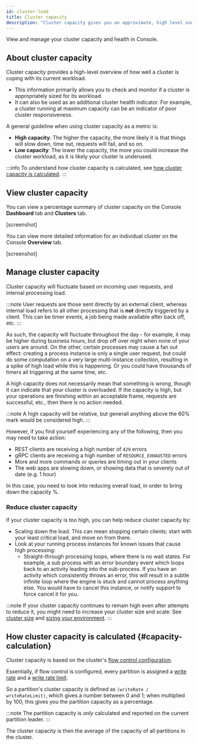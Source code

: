 ```yaml
---
id: cluster-load
title: Cluster capacity
description: "Cluster capacity gives you an approximate, high level overview of how well your cluster handles its current workload."
---
```


View and manage your cluster capacity and health in Console.

## About cluster capacity

Cluster capacity provides a high-level overview of how well a cluster is coping with its current workload.

- This information primarily allows you to check and monitor if a cluster is appropriately sized for its workload.
- It can also be used as an additional cluster health indicator. For example, a cluster running at maximum capacity can be an indicator of poor cluster responsiveness.

A general guideline when using cluster capacity as a metric is:

- **High capacity**: The higher the capacity, the more likely it is that things will slow down, time out, requests will fail, and so on.
- **Low capacity**: The lower the capacity, the more you could increase the cluster workload, as it is likely your cluster is underused.

:::info
To understand how cluster capacity is calculated, see [how cluster capacity is calculated](#capacity-calculation).
:::

## View cluster capacity

You can view a percentage summary of cluster capacity on the Console **Dashboard** tab and **Clusters** tab.

[screenshot]

You can view more detailed information for an individual cluster on the Console **Overview** tab.

[screenshot]

## Manage cluster capacity

Cluster capacity will fluctuate based on incoming user requests, and internal processing load.

:::note
User requests are those sent directly by an external client, whereas internal load refers to all other processing that is **not** directly triggered
by a client. This can be timer events, a job being made available after back off, etc.
:::

As such, the capacity will fluctuate throughout the day - for example, it may be higher during business hours, but drop off over night when none of your
users are around. On the other, certain processes may cause a fan out effect: creating a process instance is only a single user request, but could do some
computation on a very large multi-instance collection, resulting in a spike of high load while this is happening. Or you could have thousands of timers all
triggering at the same time, etc.

A high capacity does not necessarily mean that something is wrong, though it can indicate that your cluster is overloaded. If the capacity is high, but
your operations are finishing within an acceptable frame, requests are successful, etc., then there is no action needed.

:::note
A high capacity will be relative, but generall anything above the 60% mark would be considered high.
:::

However, if you find yourself experiencing any of the following, then you may need to take action:

- REST clients are receiving a high number of `429` errors
- gRPC clients are receiving a high number of `RESOURCE_EXHAUSTED` errors
- More and more commands or queries are timing out in your clients
- The web apps are slowing down, or showing data that is severely out of date (e.g. 1 hour)

In this case, you need to look into reducing overall load, in order to bring down the capacity %.

### Reduce cluster capacity

If your cluster capacity is too high, you can help reduce cluster capacity by:

- Scaling down the load. This can mean stopping certain clients; start with your least critical load, and move on from there.
- Look at your running process instances for known issues that cause high processing:
  - Straight-through processing loops, where there is no wait states. For example, a sub process with an error boundary event which
    loops back to an activity leading into the sub-process. If you have an activity which consistently throws an error, this will result
    in a subtle infinite loop where the engine is stuck and cannot process anything else. You would have to cancel this instance, or notify
    support to force cancel it for you.

:::note
If your cluster capacity continues to remain high even after attempts to reduce it, you might need to increase your cluster size and scale. See [cluster size](/components/concepts/clusters.md#cluster-size) and [sizing your environment](/components/best-practices/architecture/sizing-your-environment.md).
:::

## How cluster capacity is calculated {#capacity-calculation}

Cluster capacity is based on the cluster's [flow control configuration](self-managed/operational-guides/configure-flow-control/).

Essentially, if flow control is configured, every partition is assigned a [write rate](self-managed/operational-guides/configure-flow-control/#exporting-and-write-rate)
and a [write rate limit](self-managed/operational-guides/configure-flow-control/#write-rate-limit).

So a partition's cluster capacity is defined as `(writeRate / writeRateLimit)`, which gives a number between 0 and 1; when multiplied by 100, this gives
you the partition capacity as a percentage.

:::note
The partition capacity is _only_ calculated and reported on the current partition leader.
:::

The cluster capacity is then the average of the capacity of all partitions in the cluster.
